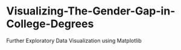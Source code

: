# Visualizing-The-Gender-Gap-in-College-Degrees
Further Exploratory Data Visualization using Matplotlib
